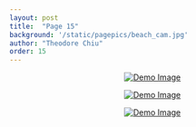 ```yaml
---
layout: post
title:  "Page 15"
background: '/static/pagepics/beach_cam.jpg'
author: "Theodore Chiu"
order: 15
---
```


<p style="text-align:center;"><a href="{{ "static/pics/3.jpg" | relative_url}}">
	<img class="img-fluid" src="{{ "static/pics/3.jpg" | relative_url}}" alt="Demo Image">
</a></p>

<p style="text-align:center;"><a href="{{ "static/pics/2.jpg" | relative_url}}">
	<img class="img-fluid" src="{{ "static/pics/2.jpg" | relative_url}}" alt="Demo Image">
</a></p>

<p style="text-align:center;"><a href="{{ "static/pics/1.jpg" | relative_url}}">
	<img class="img-fluid" src="{{ "static/pics/1.jpg" | relative_url}}" alt="Demo Image">
</a></p>

